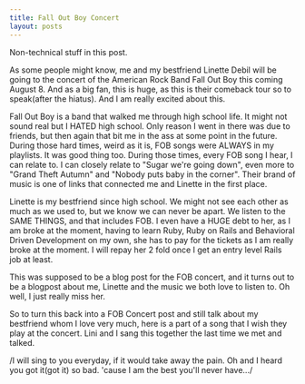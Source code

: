 ```yaml
---
title: Fall Out Boy Concert
layout: posts
---
```

Non-technical stuff in this post.

As some people might know, me and my bestfriend Linette Debil will be going to the concert of the American Rock Band Fall Out Boy this coming August 8.  And as a big fan, this is huge, as this is their comeback tour so to speak(after the hiatus).  And I am really excited about this.

Fall Out Boy is a band that walked me through high school life.  It might not sound real but I HATED high school.  Only reason I went in there was due to friends, but then again that bit me in the ass at some point in the future.  During those hard times, weird as it is, FOB songs were ALWAYS in my playlists.  It was good thing too.  During those times, every FOB song I hear, I can relate to.  I can closely relate to "Sugar we're going down", even more to "Grand Theft Autumn" and "Nobody puts baby in the corner".  Their brand of music is one of links that connected me and Linette in the first place.

Linette is my bestfriend since high school.  We might not see each other as much as we used to, but we know we can never be apart.  We listen to the SAME THINGS, and that includes FOB.  I even have a HUGE debt to her, as I am broke at the moment, having to learn Ruby, Ruby on Rails and Behavioral Driven Development on my own, she has to pay for the tickets as I am really broke at the moment.  I will repay her 2 fold once I get an entry level Rails job at least.

This was supposed to be a blog post for the FOB concert, and it turns out to be a blogpost about me, Linette and the music we both love to listen to.  Oh well, I just really miss her.

So to turn this back into a FOB Concert post and still talk about my bestfriend whom I love very much, here is a part of a song that I wish they play at the concert.  Lini and I sang this together the last time we met and talked.

/I will sing to you everyday, if it would take away the pain.  Oh and I heard you got it(got it) so bad.  'cause I am the best you'll never have.../